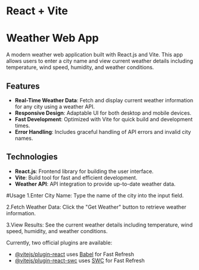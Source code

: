 # React + Vite

# Weather Web App

A modern weather web application built with React.js and Vite. This app allows users to enter a city name and view current weather details including temperature, wind speed, humidity, and weather conditions.


## Features

- **Real-Time Weather Data**: Fetch and display current weather information for any city using a weather API.
- **Responsive Design**: Adaptable UI for both desktop and mobile devices.
- **Fast Development**: Optimized with Vite for quick build and development times.
- **Error Handling**: Includes graceful handling of API errors and invalid city names.

## Technologies

- **React.js**: Frontend library for building the user interface.
- **Vite**: Build tool for fast and efficient development.
- **Weather API**: API integration to provide up-to-date weather data.

#Usage
1.Enter City Name: Type the name of the city into the input field.

2.Fetch Weather Data: Click the "Get Weather" button to retrieve weather information.

3.View Results: See the current weather details including temperature, wind speed, humidity, and weather conditions.


Currently, two official plugins are available:

- [@vitejs/plugin-react](https://github.com/vitejs/vite-plugin-react/blob/main/packages/plugin-react/README.md) uses [Babel](https://babeljs.io/) for Fast Refresh
- [@vitejs/plugin-react-swc](https://github.com/vitejs/vite-plugin-react-swc) uses [SWC](https://swc.rs/) for Fast Refresh
